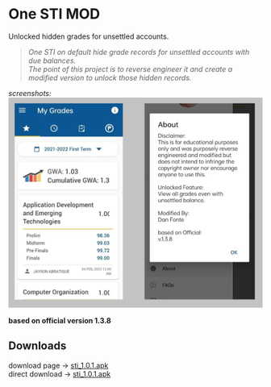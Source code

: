 # One STI MOD
Unlocked hidden grades for unsettled accounts.
>*One STI on default hide grade records for unsettled accounts with due balances.*  
>*The point of this project is to reverse engineer it and create a modified version to unlock those hidden records.*  

*screenshots:*  
<img src=screenshot.png></img>  

**based on official version 1.3.8**  

## Downloads  
download page ->  [sti_1.0.1.apk](https://github.com/to-ton/One-STI/blob/main/modded_sti_1.0.1_.apk)  
direct download -> [sti_1.0.1.apk](https://github.com/to-ton/One-STI/blob/main/modded_sti_1.0.1_.apk?raw=true)  
